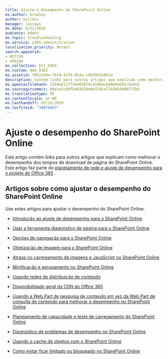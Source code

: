 ```yaml
---
title: Ajuste o desempenho do SharePoint Online
ms.author: krowley
author: kccross
manager: laurawi
ms.date: 6/21/2018
audience: Admin
ms.topic: troubleshooting
ms.service: o365-administration
localization_priority: Normal
search.appverid:
- MET150
- SPO160
ms.collection: Ent_O365
ms.custom: Adm_O365
ms.assetid: f0522d4a-fbf4-41f9-854e-c9b59555091d
description: Contém links para outros artigos que explicam como melhorar o desempenho de tempos de download de página do SharePoint Online.
ms.openlocfilehash: 2359ab11ffd4d03874c410b4c6e0b0e692c5e9cb
ms.sourcegitcommit: 08e1e1c09f64926394043291a77856620d6f72b5
ms.translationtype: MT
ms.contentlocale: pt-BR
ms.lasthandoff: 05/15/2019
ms.locfileid: "34070667"
---
```

# <a name="tune-sharepoint-online-performance"></a>Ajuste o desempenho do SharePoint Online

Este artigo contém links para outros artigos que explicam como melhorar o desempenho dos tempos de download de página do SharePoint Online. Este artigo faz parte do [planejamento de rede e ajuste de desempenho para o projeto do Office 365](https://aka.ms/tune) .
   
## <a name="articles-about-fine-tuning-sharepoint-online-performance"></a>Artigos sobre como ajustar o desempenho do SharePoint Online

Use estes artigos para ajustar o desempenho do SharePoint Online.
  
- [Introdução ao ajuste de desempenho para o SharePoint Online](introduction-to-performance-tuning-for-sharepoint-online.md)
    
- [Usar a ferramenta diagnóstico de página para o SharePoint Online](page-diagnostics-for-spo.md)
    
- [Opções de navegação para o SharePoint Online](navigation-options-for-sharepoint-online.md)
    
- [Otimização de imagem para o SharePoint Online](image-optimization-for-sharepoint-online.md)
    
- [Atraso no carregamento de imagens e JavaScript no SharePoint Online](delay-loading-images-and-javascript-in-sharepoint-online.md)
    
- [Minificação e agrupamento no SharePoint Online](minification-and-bundling-in-sharepoint-online.md)
    
- [Usando redes de distribuição de conteúdo](using-content-delivery-networks-with-sharepoint-online.md)
    
 - [Disponibilidade geral da CDN do Office 365](https://dev.office.com/blogs/general-availability-of-office-365-cdn)
    
- [Usando a Web Part de pesquisa de conteúdo em vez da Web Part de consulta de conteúdo para melhorar o desempenho no SharePoint Online](using-content-search-web-part-instead-of-content-query-web-part-to-improve-perfo.md)
    
- [Planejamento de capacidade e teste de carregamento do SharePoint Online](capacity-planning-and-load-testing-sharepoint-online.md)
    
- [Diagnóstico de problemas de desempenho no SharePoint Online](diagnosing-performance-issues-with-sharepoint-online.md)
    
- [Usando o cache de objetos com o SharePoint Online](using-the-object-cache-with-sharepoint-online.md)
    
- [Como evitar ficar limitado ou bloqueado no SharePoint Online](https://msdn.microsoft.com/en-us/library/office/dn889829.aspx)
    

